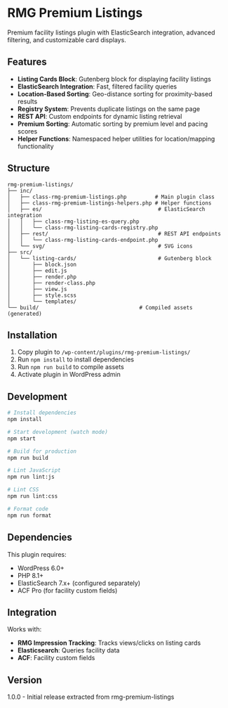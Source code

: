 # RMG Premium Listings

Premium facility listings plugin with ElasticSearch integration, advanced filtering, and customizable card displays.

## Features

- **Listing Cards Block**: Gutenberg block for displaying facility listings
- **ElasticSearch Integration**: Fast, filtered facility queries
- **Location-Based Sorting**: Geo-distance sorting for proximity-based results
- **Registry System**: Prevents duplicate listings on the same page
- **REST API**: Custom endpoints for dynamic listing retrieval
- **Premium Sorting**: Automatic sorting by premium level and pacing scores
- **Helper Functions**: Namespaced helper utilities for location/mapping functionality

## Structure

```
rmg-premium-listings/
├── inc/
│   ├── class-rmg-premium-listings.php         # Main plugin class
│   ├── class-rmg-premium-listings-helpers.php # Helper functions
│   ├── es/                                     # ElasticSearch integration
│   │   ├── class-rmg-listing-es-query.php
│   │   └── class-rmg-listing-cards-registry.php
│   ├── rest/                                   # REST API endpoints
│   │   └── class-rmg-listing-cards-endpoint.php
│   └── svg/                                    # SVG icons
├── src/
│   └── listing-cards/                          # Gutenberg block
│       ├── block.json
│       ├── edit.js
│       ├── render.php
│       ├── render-class.php
│       ├── view.js
│       ├── style.scss
│       └── templates/
└── build/                                # Compiled assets (generated)
```

## Installation

1. Copy plugin to `/wp-content/plugins/rmg-premium-listings/`
2. Run `npm install` to install dependencies
3. Run `npm run build` to compile assets
4. Activate plugin in WordPress admin

## Development

```bash
# Install dependencies
npm install

# Start development (watch mode)
npm start

# Build for production
npm run build

# Lint JavaScript
npm run lint:js

# Lint CSS
npm run lint:css

# Format code
npm run format
```

## Dependencies

This plugin requires:
- WordPress 6.0+
- PHP 8.1+
- ElasticSearch 7.x+ (configured separately)
- ACF Pro (for facility custom fields)

## Integration

Works with:
- **RMG Impression Tracking**: Tracks views/clicks on listing cards
- **Elasticsearch**: Queries facility data
- **ACF**: Facility custom fields

## Version

1.0.0 - Initial release extracted from rmg-premium-listings
